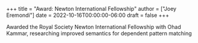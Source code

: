 +++
title = "Award: Newton International Fellowship"
author = ["Joey Eremondi"]
date = 2022-10-16T00:00:00-06:00
draft = false
+++

Awarded the Royal Society Newton International Fellowship with Ohad Kammar,
researching improved semantics for dependent pattern matching
